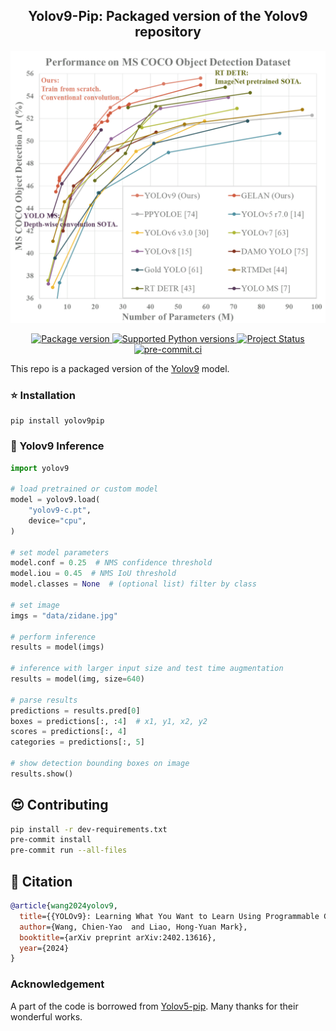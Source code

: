 <div align="center">
<h2>
     Yolov9-Pip: Packaged version of the Yolov9 repository
</h2>
</div>
    <img width="600" alt="teaser" src="docs\paper.png">

<p align="center">
<a href="https://pypi.org/project/yolov9pip" target="_blank">
    <img src="https://img.shields.io/pypi/v/yolov9pip?color=%2334D058&label=pypi%20package" alt="Package version">
</a>
<a href="https://pypi.org/project/yolov9pip" target="_blank">
    <img src="https://img.shields.io/pypi/pyversions/yolov9pip.svg?color=%2334D058" alt="Supported Python versions">
</a>
<a href="https://pypi.org/project/yolov9pip" target="_blank">
    <img src="https://img.shields.io/pypi/status/yolov9pip?color=orange" alt="Project Status">
</a>
<a href="https://results.pre-commit.ci/latest/github/kadirnaryolov9-pip/main" target="_blank">
    <img src="https://results.pre-commit.ci/badge/github/kadirnar/yolov9-pip/main.svg" alt="pre-commit.ci">
</a>
</p>

This repo is a packaged version of the [Yolov9](https://github.com/WongKinYiu/yolov9) model.

### ⭐ Installation

```
pip install yolov9pip
```

### 🌠 Yolov9 Inference

```python
import yolov9

# load pretrained or custom model
model = yolov9.load(
    "yolov9-c.pt",
    device="cpu",
)

# set model parameters
model.conf = 0.25  # NMS confidence threshold
model.iou = 0.45  # NMS IoU threshold
model.classes = None  # (optional list) filter by class

# set image
imgs = "data/zidane.jpg"

# perform inference
results = model(imgs)

# inference with larger input size and test time augmentation
results = model(img, size=640)

# parse results
predictions = results.pred[0]
boxes = predictions[:, :4]  # x1, y1, x2, y2
scores = predictions[:, 4]
categories = predictions[:, 5]

# show detection bounding boxes on image
results.show()
```

## 😍 Contributing

```bash
pip install -r dev-requirements.txt
pre-commit install
pre-commit run --all-files
```

## 🤗 Citation

```bibtex
@article{wang2024yolov9,
  title={{YOLOv9}: Learning What You Want to Learn Using Programmable Gradient Information},
  author={Wang, Chien-Yao  and Liao, Hong-Yuan Mark},
  booktitle={arXiv preprint arXiv:2402.13616},
  year={2024}
}
```

### Acknowledgement

A part of the code is borrowed from [Yolov5-pip](https://github.com/fcakyon/yolov5-pip). Many thanks for their wonderful works.

